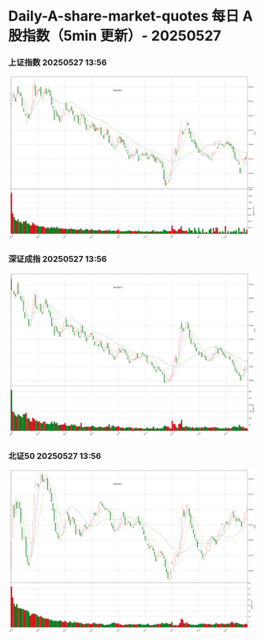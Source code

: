
# Daily-A-share-market-quotes 每日 A 股指数（5min 更新）- 20250527

### 上证指数 20250527 13:56
![](./fig/2025/5/20250527-sh000001.png)

### 深证成指 20250527 13:56
![](./fig/2025/5/20250527-sz399001.png)

### 北证50 20250527 13:56
![](./fig/2025/5/20250527-bj899050.png)
